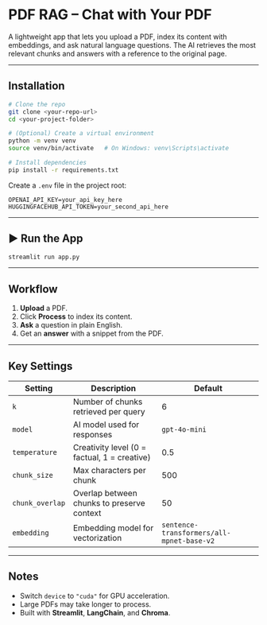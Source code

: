 ﻿# PDF RAG – Chat with Your PDF

A lightweight app that lets you upload a PDF, index its content with embeddings, and ask natural language questions.
The AI retrieves the most relevant chunks and answers with a reference to the original page.

---

## Installation

```bash
# Clone the repo
git clone <your-repo-url>
cd <your-project-folder>

# (Optional) Create a virtual environment
python -m venv venv
source venv/bin/activate   # On Windows: venv\Scripts\activate

# Install dependencies
pip install -r requirements.txt
```

Create a `.env` file in the project root:

```
OPENAI_API_KEY=your_api_key_here
HUGGINGFACEHUB_API_TOKEN=your_second_api_here
```

---

## ▶️ Run the App

```bash
streamlit run app.py
```

---

## Workflow

1. **Upload** a PDF.
2. Click **Process** to index its content.
3. **Ask** a question in plain English.
4. Get an **answer** with a snippet from the PDF.

---

## Key Settings

| Setting         | Description                                  | Default                                   |
| --------------- | -------------------------------------------- | ----------------------------------------- |
| `k`             | Number of chunks retrieved per query         | 6                                         |
| `model`         | AI model used for responses                  | `gpt-4o-mini`                             |
| `temperature`   | Creativity level (0 = factual, 1 = creative) | 0.5                                       |
| `chunk_size`    | Max characters per chunk                     | 500                                       |
| `chunk_overlap` | Overlap between chunks to preserve context   | 50                                        |
| `embedding`     | Embedding model for vectorization            | `sentence-transformers/all-mpnet-base-v2` |

---

## Notes

* Switch `device` to `"cuda"` for GPU acceleration.
* Large PDFs may take longer to process.
* Built with **Streamlit**, **LangChain**, and **Chroma**.

